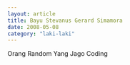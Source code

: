 ```yaml
---
layout: article
title: Bayu Stevanus Gerard Simamora
date: 2008-05-08
category: "laki-laki"
---
```

Orang Random Yang Jago Coding
